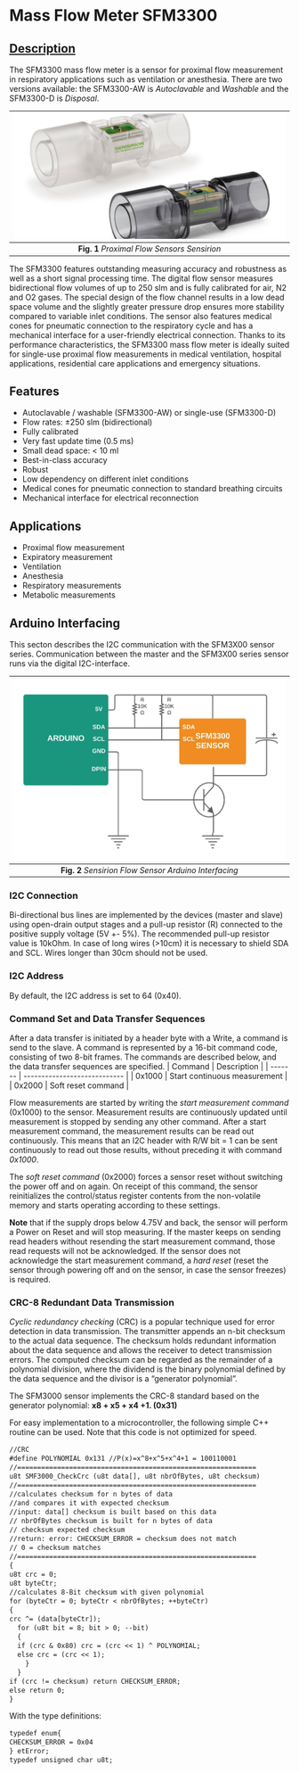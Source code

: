 # Mass Flow Meter SFM3300
## [Description](https://www.sensirion.com/en/flow-sensors/mass-flow-meters-for-high-precise-measurement-of-gases/proximal-flow-sensors-sfm3300-autoclavable-washable-or-single-use/)
The SFM3300 mass flow meter is a sensor for proximal flow measurement in respiratory applications such as ventilation or anesthesia. There are two versions available: the SFM3300-AW is *Autoclavable* and *Washable* and the SFM3300-D is *Disposal*.

| ![space-1.jpg](https://github.com/TronixLab/SFM3300/blob/main/docs/Sensirion%201.jpg) | 
|:--:| 
| **Fig. 1** *Proximal Flow Sensors Sensirion* |

The SFM3300 features outstanding measuring accuracy and robustness as well as a short signal processing time. The digital flow sensor measures bidirectional flow volumes of up to 250 slm and is fully calibrated for air, N2 and O2 gases. The special design of the flow channel results in a low dead space volume and the slightly greater pressure drop ensures more stability compared to variable inlet conditions. The sensor also features medical cones for pneumatic connection to the respiratory cycle and has a mechanical interface for a user-friendly electrical connection. Thanks to its performance characteristics, the SFM3300 mass flow meter is ideally suited for single-use proximal flow measurements in medical ventilation, hospital applications, residential care applications and emergency situations.

## Features
* Autoclavable / washable (SFM3300-AW) or single-use (SFM3300-D)
* Flow rates: ±250 slm (bidirectional)
* Fully calibrated
* Very fast update time (0.5 ms)
* Small dead space: < 10 ml
* Best-in-class accuracy
* Robust
* Low dependency on different inlet conditions
* Medical cones for pneumatic connection to standard breathing circuits
* Mechanical interface for electrical reconnection

## Applications
* Proximal flow measurement
* Expiratory measurement
* Ventilation
* Anesthesia
* Respiratory measurements
* Metabolic measurements

## Arduino Interfacing
This secton describes the I2C communication with the SFM3X00 sensor series. Communication between the master and the SFM3X00 series sensor runs via the digital I2C-interface. 

| ![space-1.jpg](https://github.com/TronixLab/SFM3300/blob/main/docs/ArduinoInterfacing.jpeg) | 
|:--:| 
| **Fig. 2** *Sensirion Flow Sensor Arduino Interfacing* |

### **I2C Connection**
Bi-directional bus lines are implemented by the devices (master and slave) using open-drain output stages and a pull-up resistor (R) connected to the positive supply voltage (5V +- 5%). The recommended pull-up resistor value is 10kOhm. In case of long wires (>10cm) it is necessary to shield SDA and SCL. Wires longer than 30cm should not be used.
### **I2C Address**
By default, the I2C address is set to 64 (0x40).
### **Command Set and Data Transfer Sequences**
After a data transfer is initiated by a header byte with a Write, a command is send to the slave. A command is represented by a 16-bit command code, consisting of two 8-bit frames. The commands are described below, and the data transfer sequences are specified.
| Command |           Description        |
| ------- | ---------------------------- |
| 0x1000  | Start continuous measurement |
| 0x2000  | Soft reset command           |

Flow measurements are started by writing the *start measurement command* (0x1000) to the sensor. Measurement results are continuously updated until measurement is stopped by sending any other command. After a start measurement command, the measurement results can be read out continuously. This means that an I2C header with R/W bit = 1 can be sent continuously to read out those results, without preceding it with command *0x1000*.

The *soft reset command* (0x2000) forces a sensor reset without switching the power off and on again. On receipt of this command, the sensor reinitializes the control/status register contents from the non-volatile memory and starts operating according to these settings.

**Note** that if the supply drops below 4.75V and back, the sensor will perform a Power on Reset and will stop measuring. If the master keeps on sending read headers without resending the start measurement command, those read requests will not be acknowledged. If the sensor does not acknowledge the start measurement command, a *hard reset* (reset the sensor through powering off and on the sensor, in case the sensor freezes) is required.

### **CRC-8 Redundant Data Transmission**
*Cyclic redundancy checking* (CRC) is a popular technique used for error detection in data transmission. The transmitter appends an n-bit checksum to the actual data sequence. The checksum holds redundant information about the data sequence and allows the receiver to detect transmission errors. The computed checksum can be regarded as the remainder of a polynomial division, where the dividend is the binary polynomial defined by the data sequence and the divisor is a “generator polynomial”.

The SFM3000 sensor implements the CRC-8 standard based on the generator polynomial: **x8 + x5 + x4 +1. (0x31)**

For easy implementation to a microcontroller, the following simple C++ routine can be used. Note that this code is not optimized for speed.
```
//CRC
#define POLYNOMIAL 0x131 //P(x)=x^8+x^5+x^4+1 = 100110001
//============================================================
u8t SMF3000_CheckCrc (u8t data[], u8t nbrOfBytes, u8t checksum)
//============================================================
//calculates checksum for n bytes of data
//and compares it with expected checksum
//input: data[] checksum is built based on this data
// nbrOfBytes checksum is built for n bytes of data
// checksum expected checksum
//return: error: CHECKSUM_ERROR = checksum does not match
// 0 = checksum matches
//============================================================
{
u8t crc = 0;
u8t byteCtr;
//calculates 8-Bit checksum with given polynomial
for (byteCtr = 0; byteCtr < nbrOfBytes; ++byteCtr)
{ 
crc ^= (data[byteCtr]);
  for (u8t bit = 8; bit > 0; --bit)
  { 
  if (crc & 0x80) crc = (crc << 1) ^ POLYNOMIAL;
  else crc = (crc << 1);
    }
  }
if (crc != checksum) return CHECKSUM_ERROR;
else return 0;
}
```
With the type definitions:
```
typedef enum{
CHECKSUM_ERROR = 0x04
} etError;
typedef unsigned char u8t;
```
